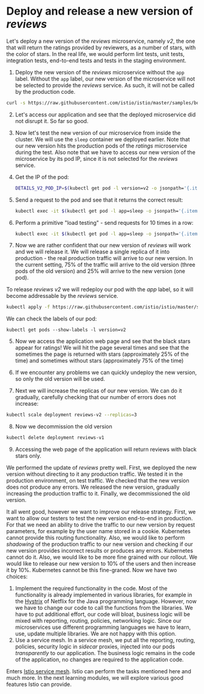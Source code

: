 # Deploy and release a new version of _reviews_

Let's deploy a new version of the _reviews_ microservice, namely _v2_, the one that will return the ratings provided by reviewers, as a number of stars, with the color of stars. In the real life, we would perform lint tests, unit tests, integration tests, end-to-end tests and tests in the staging environment.

1. Deploy the new version of the _reviews_ microservice without the `app` label. Without the `app` label, our new version of the microservice will not be selected to provide the _reviews_ service. As such, it will not be called by the production code.
  ```bash
  curl -s https://raw.githubusercontent.com/istio/istio/master/samples/bookinfo/platform/kube/bookinfo-reviews-v2.yaml | grep -v 'app: reviews' | kubectl apply -f -
  ```

2. Let's access our application and see that the deployed microservice did not disrupt it. So far so good.

3. Now let's test the new version of our microservice from inside the cluster. We will use the `sleep` container we deployed earlier. Note that our new version hits the production pods of the _ratings_ microservice during the test. Also note that we have to access our new version of the microservice by its pod IP, since it is not selected for the _reviews_ service.

  1. Get the IP of the pod:
     ```bash
     DETAILS_V2_POD_IP=$(kubectl get pod -l version=v2 -o jsonpath='{.items[0].status.podIP}')
     ```
  2. Send a request to the pod and see that it returns the correct result:  
     ```bash
     kubectl exec -it $(kubectl get pod -l app=sleep -o jsonpath='{.items[0].metadata.name}') -- curl $DETAILS_V2_POD_IP:9080/reviews/7
     ```
  3. Perform a primitive "load testing" - send requests for 10 times in a row:

     ```bash
     kubectl exec -it $(kubectl get pod -l app=sleep -o jsonpath='{.items[0].metadata.name}') -- sh -c "for i in `seq -s" " 1 10`; do curl -o /dev/null -s -w '%{http_code}\n' $DETAILS_V2_POD_IP:9080/reviews/7; done"
     ```
4. Now we are rather confident that our new version of _reviews_ will work and we will release it. We will release a single replica of it into production - the real production traffic will arrive to our new version. In the current setting, 75% of the traffic will arrive to the old version (three pods of the old version) and 25% will arrive to the new version (one pod).

  To release _reviews v2_ we will redeploy our pod with the _app_ label, so it will become addressable by the _reviews_ service.

  ```bash
  kubectl apply -f https://raw.githubusercontent.com/istio/istio/master/samples/bookinfo/platform/kube/bookinfo-reviews-v2.yaml
  ```

  We can check the labels of our pod:
  ```
  kubectl get pods --show-labels -l version=v2
  ```
5. Now we access the application web page and see that the black stars appear for ratings! We will hit the page several times and see that the sometimes the page is returned with stars (approximately 25% of the time) and sometimes without stars (approximately 75% of the time)

6. If we encounter any problems we can quickly undeploy the new version, so only the old version will be used.

7. Next we will increase the replicas of our new version. We can do it gradually, carefully checking that our number of errors does not increase:
  ```bash
  kubectl scale deployment reviews-v2 --replicas=3
  ```
8. Now we decommission the old version
  ```bash
  kubectl delete deployment reviews-v1
  ```

9. Accessing the web page of the application will return reviews with black stars only.

We performed the update of _reviews_ pretty well. First, we deployed the new version without directing to it any production traffic. We tested it in the production environment, on test traffic. We checked that the new version does not produce any errors. We released the new version, gradually increasing the production traffic to it. Finally, we decommissioned the old version.

It all went good, however we want to improve our release strategy. First, we want to allow our testers to test the new version end-to-end in production. For that we need an ability to drive the traffic to our new version by request parameters, for example by the user name stored in a cookie. Kubernetes cannot provide this routing functionality. Also, we would like to perform _shadowing_ of the production traffic to our new version and checking if our new version provides incorrect results or produces any errors. Kubernetes cannot do it. Also, we would like to be more fine grained with our rollout. We would like to release our new version to 10% of the users and then increase it by 10%. Kubernetes cannot be this fine-graned.
Now we have two choices:
1. Implement the required functionality in the code. Most of the functionality is already implemented in various libraries, for example in the [Hystrix](https://github.com/Netflix/Hystrix) of Netflix for the Java programming language. However, now we have to change our code to call the functions from the libraries. We have to put additional effort, our code will bloat, business logic will be mixed with reporting, routing, policies, networking logic. Since our microservices use different programming languages we have to learn, use, update multiple libraries. We are not happy with this option.
2. Use a service mesh. In a service mesh, we put all the reporting, routing, policies, security logic in _sidecar_ proxies, injected into our pods *transparently* to our application. The business logic remains in the code of the application, no changes are required to the application code.

Enters [Istio service mesh](istio.io). Istio can perform the tasks mentioned here and much more. In the next learning modules, we will explore various good features Istio can provide.

